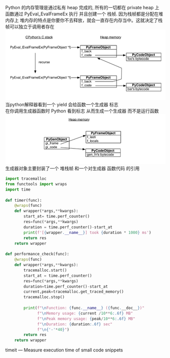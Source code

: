 Python 的内存管理是通过私有 heap 完成的, 所有的一切都在 private heap 上</br>
函数通过 PyEval_EvalFrameEx 执行 并且创建一个 栈帧. 因为栈帧都是分配在堆内存上 堆内存的特点是你要你不去释放，就会一直存在内存当中。这就决定了栈帧可以独立于调用者存在
![alt text](c_stack.png)
当python解释器看到一个 yield 会给函数一个生成器 标志</br>
在你调用生成器函数时 Python 看到标志 从而生成一个生成器 而不是运行函数
![alt text](gen_object.png)
生成器对象主要封装了一个 堆栈帧 和一个对生成器 函数代码 的引用</br>


```python
import tracemalloc
from functools import wraps
import time

def timer(func):
    @wraps(func)
    def wrapper(*args,**kwargs):
        start_at= time.perf_counter()
        res=func(*args,**kwargs)
        duration = time.perf_counter()-start_at
        print(f'[{wrapper.__name__}] took {duration * 1000} ms')
        return res
    return wrapper

def performance_check(func):
    @wraps(func)
    def wrapper(*args,**kwargs):
        tracemalloc.start()
        start_at = time.perf_counter()
        res=func(*args,**kwargs)
        duration=time.perf_counter()-start_at
        current,peak=tracemalloc.get_traced_memory()
        tracemalloc.stop()

        print(f"\nFunction: {func.__name__} ({func.__doc__})"
              f"\nMemory usage: {current /10**6:.6f} MB"
              f"\nPeak memory usage: {peak/10**6:.6f} MB"
              f"\nDuration: {duration:.6f} sec"
              f"\n{'-'*40}")
        return res
    return wrapper
```

timeit — Measure execution time of small code snippets